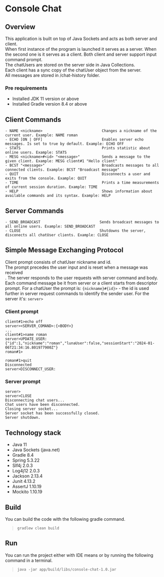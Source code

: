 # Console Chat

## Overview
This application is built on top of Java Sockets and acts as both server and client.</br>
When first instance of the program is launched it serves as a server. When the second one is it serves as a client.
Both client and server support input command prompt. </br>
The chatUsers are stored on the server side in Java Collections. </br>
Each client has a sync copy of the chatUser object from the server. </br>
All messages are stored in /chat-history folder. </br>

### Pre requirements
- Installed JDK 11 version or above
- Installed Gradle version 8.4 or above


## Client Commands
```
- NAME <nickname>                           Changes a nickname of the current user. Example: NAME roman
- ECHO [ON | OFF]                           Enables server echo messages. Is set to true by default. Example: ECHO OFF
- STATS                                     Prints statistic about online users. Example: STATS
- MESG <nickname>#<id> "<message>"          Sends a message to the given client. Example: MESG client#1 "Hello client"
- BCST "<message>"                          Broadcasts messages to all connected clients. Example: BCST "Broadcast message"
- QUIT                                      Disconnects a user and exits from the console. Example: QUIT
- TIME                                      Prints a time measurements of current session duration. Example: TIME
- HELP                                      Shows information about available commands and its syntax. Example: HELP
```

## Server Commands
```
- SEND_BROADCAST                           Sends broadcast messages to all online users. Example: SEND_BROADCAST
- CLOSE                                    Shutdowns the server, disconects all chatUser clients. Example: CLOSE
```

## Simple Message Exchanging Protocol

Client prompt consists of chatUser nickname and id.</br>
The prompt precedes the user input and is reset when a message was received <br>.
The server responds to the user requests with server command and body.
Each command message be it from server or a client starts from descriptor prompt.
For a chatUser the prompt is: `{nickname}#{id}>` - the id is used further in server request commands to identify the sender user.
For the server it's: `server>`

### Client prompt
```
client#1>echo off
server><SERVER_COMAND>:{<BODY>}
...
client#1>name roman
server>UPDATE_USER:{"id":1,"nickname":"roman","lunaUser":false,"sessionStart":"2024-01-06T21:34:16.801977900Z"}
roman#1>

roman#1>quit
Disconnected
server>DISCONNECT_USER:
```

### Server prompt
```
server>
server>CLOSE
Disconnecting chat users...
Chat users have been disconnected.
Closing server socket...
Server socket has been successfully closed.
Server shutdown.
```

## Technology stack
- Java 11
- Java Sockets (java.net)
- Gradle 8.4
- Spring 5.3.22
- Slf4j 2.0.3
- Log4j12 2.0.3
- Jackson 2.13.4
- Junit 4.13.2
- AssertJ 1.10.19 
- Mockito 1.10.19

## Build
You can build the code with the following gradle command.
> `gradlew clean build`

## Run
You can run the project either with IDE means or by running the following command in a terminal.
> `java -jar app/build/libs/console-chat-1.0.jar`

